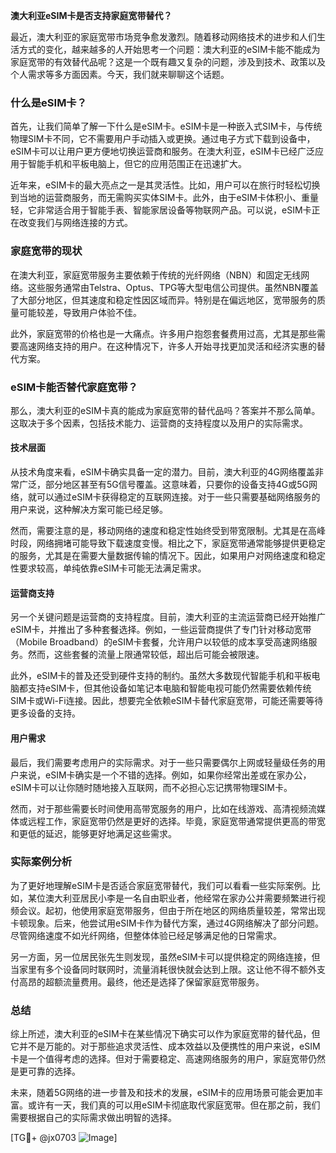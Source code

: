 **澳大利亚eSIM卡是否支持家庭宽带替代？**

最近，澳大利亚的家庭宽带市场竞争愈发激烈。随着移动网络技术的进步和人们生活方式的变化，越来越多的人开始思考一个问题：澳大利亚的eSIM卡能不能成为家庭宽带的有效替代品呢？这是一个既有趣又复杂的问题，涉及到技术、政策以及个人需求等多方面因素。今天，我们就来聊聊这个话题。

### 什么是eSIM卡？

首先，让我们简单了解一下什么是eSIM卡。eSIM卡是一种嵌入式SIM卡，与传统物理SIM卡不同，它不需要用户手动插入或更换。通过电子方式下载到设备中，eSIM卡可以让用户更方便地切换运营商和服务。在澳大利亚，eSIM卡已经广泛应用于智能手机和平板电脑上，但它的应用范围正在迅速扩大。

近年来，eSIM卡的最大亮点之一是其灵活性。比如，用户可以在旅行时轻松切换到当地的运营商服务，而无需购买实体SIM卡。此外，由于eSIM卡体积小、重量轻，它非常适合用于智能手表、智能家居设备等物联网产品。可以说，eSIM卡正在改变我们与网络连接的方式。

### 家庭宽带的现状

在澳大利亚，家庭宽带服务主要依赖于传统的光纤网络（NBN）和固定无线网络。这些服务通常由Telstra、Optus、TPG等大型电信公司提供。虽然NBN覆盖了大部分地区，但其速度和稳定性因区域而异。特别是在偏远地区，宽带服务的质量可能较差，导致用户体验不佳。

此外，家庭宽带的价格也是一大痛点。许多用户抱怨套餐费用过高，尤其是那些需要高速网络支持的用户。在这种情况下，许多人开始寻找更加灵活和经济实惠的替代方案。

### eSIM卡能否替代家庭宽带？

那么，澳大利亚的eSIM卡真的能成为家庭宽带的替代品吗？答案并不那么简单。这取决于多个因素，包括技术能力、运营商的支持程度以及用户的实际需求。

#### 技术层面

从技术角度来看，eSIM卡确实具备一定的潜力。目前，澳大利亚的4G网络覆盖非常广泛，部分地区甚至有5G信号覆盖。这意味着，只要你的设备支持4G或5G网络，就可以通过eSIM卡获得稳定的互联网连接。对于一些只需要基础网络服务的用户来说，这种解决方案可能已经足够。

然而，需要注意的是，移动网络的速度和稳定性始终受到带宽限制。尤其是在高峰时段，网络拥堵可能导致下载速度变慢。相比之下，家庭宽带通常能够提供更稳定的服务，尤其是在需要大量数据传输的情况下。因此，如果用户对网络速度和稳定性要求较高，单纯依靠eSIM卡可能无法满足需求。

#### 运营商支持

另一个关键问题是运营商的支持程度。目前，澳大利亚的主流运营商已经开始推广eSIM卡，并推出了多种套餐选择。例如，一些运营商提供了专门针对移动宽带（Mobile Broadband）的eSIM卡套餐，允许用户以较低的成本享受高速网络服务。然而，这些套餐的流量上限通常较低，超出后可能会被限速。

此外，eSIM卡的普及还受到硬件支持的制约。虽然大多数现代智能手机和平板电脑都支持eSIM卡，但其他设备如笔记本电脑和智能电视可能仍然需要依赖传统SIM卡或Wi-Fi连接。因此，想要完全依赖eSIM卡替代家庭宽带，可能还需要等待更多设备的支持。

#### 用户需求

最后，我们需要考虑用户的实际需求。对于一些只需要偶尔上网或轻量级任务的用户来说，eSIM卡确实是一个不错的选择。例如，如果你经常出差或在家办公，eSIM卡可以让你随时随地接入互联网，而不必担心忘记携带物理SIM卡。

然而，对于那些需要长时间使用高带宽服务的用户，比如在线游戏、高清视频流媒体或远程工作，家庭宽带仍然是更好的选择。毕竟，家庭宽带通常提供更高的带宽和更低的延迟，能够更好地满足这些需求。

### 实际案例分析

为了更好地理解eSIM卡是否适合家庭宽带替代，我们可以看看一些实际案例。比如，某位澳大利亚居民小李是一名自由职业者，他经常在家办公并需要频繁进行视频会议。起初，他使用家庭宽带服务，但由于所在地区的网络质量较差，常常出现卡顿现象。后来，他尝试用eSIM卡作为替代方案，通过4G网络解决了部分问题。尽管网络速度不如光纤网络，但整体体验已经足够满足他的日常需求。

另一方面，另一位居民张先生则发现，虽然eSIM卡可以提供稳定的网络连接，但当家里有多个设备同时联网时，流量消耗很快就会达到上限。这让他不得不额外支付高昂的超额流量费用。最终，他还是选择了保留家庭宽带服务。

### 总结

综上所述，澳大利亚的eSIM卡在某些情况下确实可以作为家庭宽带的替代品，但它并不是万能的。对于那些追求灵活性、成本效益以及便携性的用户来说，eSIM卡是一个值得考虑的选择。但对于需要稳定、高速网络服务的用户，家庭宽带仍然是更可靠的选择。

未来，随着5G网络的进一步普及和技术的发展，eSIM卡的应用场景可能会更加丰富。或许有一天，我们真的可以用eSIM卡彻底取代家庭宽带。但在那之前，我们需要根据自己的实际需求做出明智的选择。

[TG💪+ @jx0703 ![Image](https://github.com/user-attachments/assets/dbca1d08-cadb-493c-b0ec-ad6f7a83f270)]